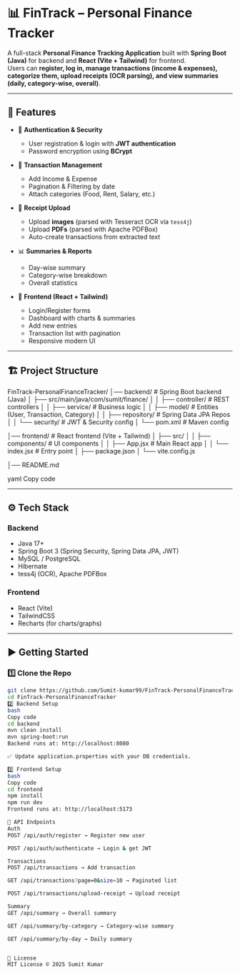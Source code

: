 # 📊 FinTrack – Personal Finance Tracker

A full-stack **Personal Finance Tracking Application** built with **Spring Boot (Java)** for backend and **React (Vite + Tailwind)** for frontend.  
Users can **register, log in, manage transactions (income & expenses), categorize them, upload receipts (OCR parsing), and view summaries (daily, category-wise, overall)**.

---

## 🚀 Features
- 🔑 **Authentication & Security**
  - User registration & login with **JWT authentication**
  - Password encryption using **BCrypt**

- 💸 **Transaction Management**
  - Add Income & Expense
  - Pagination & Filtering by date
  - Attach categories (Food, Rent, Salary, etc.)

- 📂 **Receipt Upload**
  - Upload **images** (parsed with Tesseract OCR via `tess4j`)
  - Upload **PDFs** (parsed with Apache PDFBox)
  - Auto-create transactions from extracted text

- 📊 **Summaries & Reports**
  - Day-wise summary
  - Category-wise breakdown
  - Overall statistics

- 🎨 **Frontend (React + Tailwind)**
  - Login/Register forms
  - Dashboard with charts & summaries
  - Add new entries
  - Transaction list with pagination
  - Responsive modern UI

---

## 🏗️ Project Structure
FinTrack-PersonalFinanceTracker/
│── backend/ # Spring Boot backend (Java)
│ ├── src/main/java/com/sumit/finance/
│ │ ├── controller/ # REST controllers
│ │ ├── service/ # Business logic
│ │ ├── model/ # Entities (User, Transaction, Category)
│ │ ├── repository/ # Spring Data JPA Repos
│ │ └── security/ # JWT & Security config
│ └── pom.xml # Maven config

│── frontend/ # React frontend (Vite + Tailwind)
│ ├── src/
│ │ ├── components/ # UI components
│ │ ├── App.jsx # Main React app
│ │ └── index.jsx # Entry point
│ ├── package.json
│ └── vite.config.js

│── README.md

yaml
Copy code

---

## ⚙️ Tech Stack
### Backend
- Java 17+
- Spring Boot 3 (Spring Security, Spring Data JPA, JWT)
- MySQL / PostgreSQL
- Hibernate
- tess4j (OCR), Apache PDFBox

### Frontend
- React (Vite)
- TailwindCSS
- Recharts (for charts/graphs)

---

## ▶️ Getting Started

### 1️⃣ Clone the Repo
```bash
git clone https://github.com/Sumit-kumar99/FinTrack-PersonalFinanceTracker.git
cd FinTrack-PersonalFinanceTracker
2️⃣ Backend Setup
bash
Copy code
cd backend
mvn clean install
mvn spring-boot:run
Backend runs at: http://localhost:8080

✅ Update application.properties with your DB credentials.

3️⃣ Frontend Setup
bash
Copy code
cd frontend
npm install
npm run dev
Frontend runs at: http://localhost:5173

🔑 API Endpoints
Auth
POST /api/auth/register → Register new user

POST /api/auth/authenticate → Login & get JWT

Transactions
POST /api/transactions → Add transaction

GET /api/transactions?page=0&size=10 → Paginated list

POST /api/transactions/upload-receipt → Upload receipt

Summary
GET /api/summary → Overall summary

GET /api/summary/by-category → Category-wise summary

GET /api/summary/by-day → Daily summary


📜 License
MIT License © 2025 Sumit Kumar
